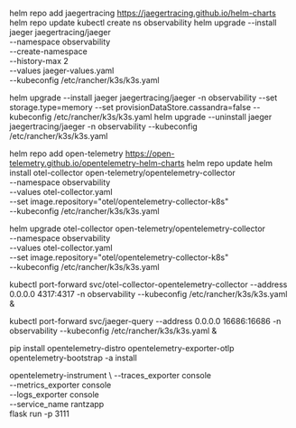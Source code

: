 helm repo add jaegertracing https://jaegertracing.github.io/helm-charts
helm repo update
kubectl create ns observability
helm upgrade --install jaeger jaegertracing/jaeger \
    --namespace observability \
    --create-namespace \
    --history-max 2 \
    --values jaeger-values.yaml \
    --kubeconfig /etc/rancher/k3s/k3s.yaml

helm upgrade --install jaeger jaegertracing/jaeger  -n observability   --set storage.type=memory  --set provisionDataStore.cassandra=false --kubeconfig /etc/rancher/k3s/k3s.yaml
helm upgrade --uninstall jaeger jaegertracing/jaeger  -n observability   --kubeconfig /etc/rancher/k3s/k3s.yaml


helm repo add open-telemetry https://open-telemetry.github.io/opentelemetry-helm-charts
helm repo update
helm install otel-collector open-telemetry/opentelemetry-collector \
    --namespace observability \
    --values otel-collector.yaml \
    --set image.repository="otel/opentelemetry-collector-k8s"\
    --kubeconfig /etc/rancher/k3s/k3s.yaml

helm upgrade otel-collector open-telemetry/opentelemetry-collector \
    --namespace observability \
    --values otel-collector.yaml \
    --set image.repository="otel/opentelemetry-collector-k8s" \
    --kubeconfig /etc/rancher/k3s/k3s.yaml

kubectl port-forward svc/otel-collector-opentelemetry-collector  --address 0.0.0.0 4317:4317 -n observability --kubeconfig /etc/rancher/k3s/k3s.yaml &

kubectl port-forward svc/jaeger-query --address 0.0.0.0 16686:16686 -n observability --kubeconfig /etc/rancher/k3s/k3s.yaml &

pip install opentelemetry-distro opentelemetry-exporter-otlp
opentelemetry-bootstrap -a install

opentelemetry-instrument \ 
    --traces_exporter console \
    --metrics_exporter console \
    --logs_exporter console \
    --service_name rantzapp \
    flask run -p 3111